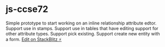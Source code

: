 # js-ccse72

Simple prototype to start working on an inline relationship attribute edtor.
Support use in stamps.
Support use in tables that have editing support for other attribute types.
Support pick existing.
Support create new entity with a form.
[Edit on StackBlitz ⚡️](https://stackblitz.com/edit/js-ccse72)
